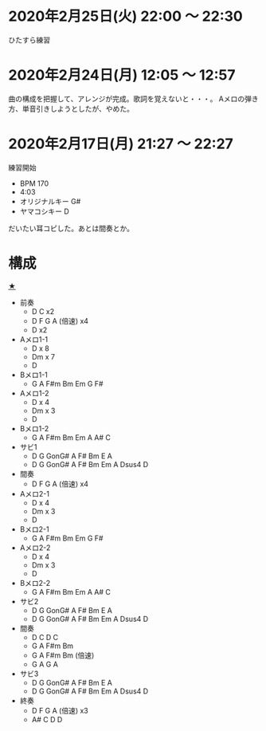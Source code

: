 # 2020年2月25日(火) 22:00 ～ 22:30

ひたすら練習

# 2020年2月24日(月) 12:05 ～ 12:57

曲の構成を把握して、アレンジが完成。歌詞を覚えないと・・・。
Aメロの弾き方、単音引きしようとしたが、やめた。

# 2020年2月17日(月) 21:27 ～ 22:27

練習開始

- BPM 170
- 4:03
- オリジナルキー G#
- ヤマコシキー D

だいたい耳コピした。あとは間奏とか。


# 構成

[★](https://www.youtube.com/watch?v=d5nmDDUglVM)

- 前奏
  - D C x2
  - D F G A (倍速) x4
  - D x2
- Aメロ1-1
  - D x 8
  - Dm x 7
  - D
- Bメロ1-1
  - G A F#m Bm Em G F#
- Aメロ1-2
  - D x 4
  - Dm x 3
  - D
- Bメロ1-2
  - G A F#m Bm Em A A# C
- サビ1
  - D G GonG# A F# Bm E A  
  - D G GonG# A F# Bm Em A Dsus4 D  
- 間奏
  - D F G A (倍速) x4
- Aメロ2-1
  - D x 4
  - Dm x 3
  - D
- Bメロ2-1
  - G A F#m Bm Em G F#
- Aメロ2-2
  - D x 4
  - Dm x 3
  - D
- Bメロ2-2
  - G A F#m Bm Em A A# C
- サビ2
  - D G GonG# A F# Bm E A  
  - D G GonG# A F# Bm Em A Dsus4 D  
- 間奏
  - D C D C
  - G A F#m Bm
  - G A F#m Bm (倍速)
  - G A G A
- サビ3
  - D G GonG# A F# Bm E A  
  - D G GonG# A F# Bm Em A Dsus4 D  
- 終奏
  - D F G A (倍速) x3
  - A# C D D
